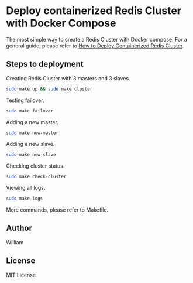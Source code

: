 <!--
 Copyright (c) 2020 William

 This software is released under the MIT License.
 https://opensource.org/licenses/MIT
-->

# Deploy containerized Redis Cluster with Docker Compose

The most simple way to create a Redis Cluster with Docker compose. For a general guide, please refer to [How to Deploy Containerized Redis Cluster](https://williamlsh.github.io/posts/how-to-deploy-containerized-redis-cluster/).

## Steps to deployment

Creating Redis Cluster with 3 masters and 3 slaves.

```bash
sudo make up && sudo make cluster
```

Testing failover.

```bash
sudo make failover
```

Adding a new master.

```bash
sudo make new-master
```

Adding a new slave.

```bash
sudo make new-slave
```

Checking cluster status.

```bash
sudo make check-cluster
```

Viewing all logs.

```bash
sudo make logs
```

More commands, please refer to Makefile.

## Author

William

## License

MIT License

